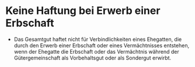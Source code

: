 # Keine Haftung bei Erwerb einer Erbschaft

- Das Gesamtgut haftet nicht für Verbindlichkeiten eines Ehegatten, die durch den Erwerb einer Erbschaft oder eines Vermächtnisses entstehen, wenn der Ehegatte die Erbschaft oder das Vermächtnis während der Gütergemeinschaft als Vorbehaltsgut oder als Sondergut erwirbt.

